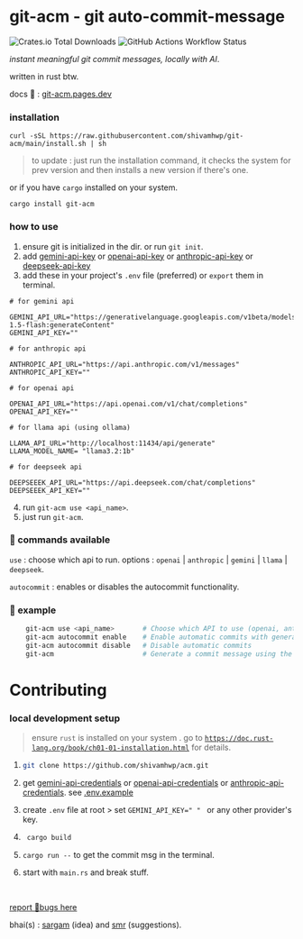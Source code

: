 # git-acm - git auto-commit-message

![Crates.io Total Downloads](https://img.shields.io/crates/d/git-acm?labelColor=%23222&color=white)
![GitHub Actions Workflow Status](https://img.shields.io/github/actions/workflow/status/shivamhwp/git-acm/release.yml?labelColor=%23222&color=white)

_instant meaningful git commit messages, locally with AI_.

written in rust btw.

docs 📄 : [git-acm.pages.dev](https://git-acm.pages.dev)

### installation

```
curl -sSL https://raw.githubusercontent.com/shivamhwp/git-acm/main/install.sh | sh
```

> to update : just run the installation command, it checks the system for prev version and then installs a new version if there's one.

or
if you have `cargo` installed on your system.

```
cargo install git-acm
```

### how to use

1. ensure git is initialized in the dir. or run `git init`.
2. add [gemini-api-key](https://aistudio.google.com/app/apikey) or [openai-api-key](https://platform.openai.com/api-keys) or [anthropic-api-key](https://console.anthropic.com/settings/keys) or [deepseek-api-key](https://platform.deepseek.com/api_keys)
3. add these in your project's `.env` file (preferred) or `export` them in terminal.

```
# for gemini api

GEMINI_API_URL="https://generativelanguage.googleapis.com/v1beta/models/gemini-1.5-flash:generateContent"
GEMINI_API_KEY=""

# for anthropic api

ANTHROPIC_API_URL="https://api.anthropic.com/v1/messages"
ANTHROPIC_API_KEY=""

# for openai api

OPENAI_API_URL="https://api.openai.com/v1/chat/completions"
OPENAI_API_KEY=""

# for llama api (using ollama)

LLAMA_API_URL="http://localhost:11434/api/generate"
LLAMA_MODEL_NAME= "llama3.2:1b"

# for deepseek api

DEEPSEEEK_API_URL="https://api.deepseek.com/chat/completions"
DEEPSEEEK_API_KEY=""

```

4. run `git-acm use <api_name>`.
5. just run `git-acm`.

### 📍 commands available

`use` : choose which api to run. options : `openai` | `anthropic` | `gemini` | `llama` | `deepseek`.

`autocommit` : enables or disables the autocommit functionality.

### 📍 example

```bash
    git-acm use <api_name>       # Choose which API to use (openai, anthropic, gemini, llama, deepseek)
    git-acm autocommit enable    # Enable automatic commits with generated messages
    git-acm autocommit disable   # Disable automatic commits
    git-acm                      # Generate a commit message using the currently selected API

```

# Contributing

### local development setup

> ensure `rust` is installed on your system . go to [`https://doc.rust-lang.org/book/ch01-01-installation.html`](https://doc.rust-lang.org/book/ch01-01-installation.html) for details.

1. ```bash
   git clone https://github.com/shivamhwp/acm.git
   ```

2. get [gemini-api-credentials](https://aistudio.google.com/app/apikey) or [openai-api-credentials](https://platform.openai.com/api-keys) or [anthropic-api-credentials](https://console.anthropic.com/settings/keys). see [.env.example](https://github.com/shivamhwp/git-acm/blob/main/.env.example)
3. create `.env` file at root > set `GEMINI_API_KEY=" " ` or any other provider's key.
4. ```bash
    cargo build
   ```
5. `cargo run --` to get the commit msg in the terminal.
6. start with `main.rs` and break stuff.

<br>

[report 🐞bugs here](https://x.com/shivamhwp)

bhai(s) : [sargam](https://x.com/sargampoudel) (idea) and [smr](https://x.com/smrdotgg) (suggestions).

<br>
